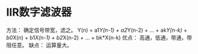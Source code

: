 # IIR数字滤波器 

方法： 
确定信号带宽，滤之。 
Y(n) = a1*Y(n-1) + a2*Y(n-2) + ... + ak*Y(n-k) + b0*X(n) + b1*X(n-1) + b2*X(n-2) + ... + bk*X(n-k) 
优点： 
高通，低通，带通，带阻任意。 
缺点： 
运算量大。

```c

```

